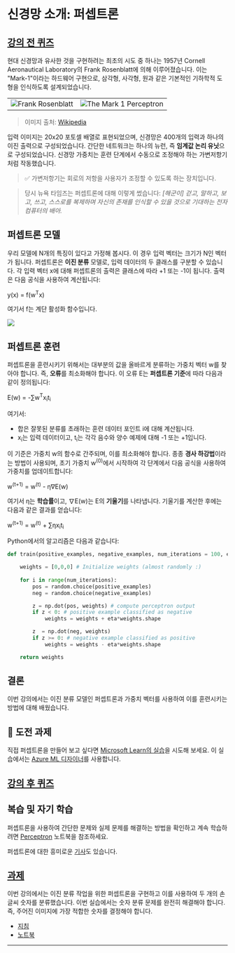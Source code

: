 <!--
CO_OP_TRANSLATOR_METADATA:
{
  "original_hash": "c34cbba802058b6fa267e1a294d4e510",
  "translation_date": "2025-09-23T13:22:57+00:00",
  "source_file": "lessons/3-NeuralNetworks/03-Perceptron/README.md",
  "language_code": "ko"
}
-->
# 신경망 소개: 퍼셉트론

## [강의 전 퀴즈](https://ff-quizzes.netlify.app/en/ai/quiz/5)

현대 신경망과 유사한 것을 구현하려는 최초의 시도 중 하나는 1957년 Cornell Aeronautical Laboratory의 Frank Rosenblatt에 의해 이루어졌습니다. 이는 "Mark-1"이라는 하드웨어 구현으로, 삼각형, 사각형, 원과 같은 기본적인 기하학적 도형을 인식하도록 설계되었습니다.

|      |      |
|--------------|-----------|
|<img src='images/Rosenblatt-wikipedia.jpg' alt='Frank Rosenblatt'/> | <img src='images/Mark_I_perceptron_wikipedia.jpg' alt='The Mark 1 Perceptron' />|

> 이미지 출처: [Wikipedia](https://en.wikipedia.org/wiki/Perceptron)

입력 이미지는 20x20 포토셀 배열로 표현되었으며, 신경망은 400개의 입력과 하나의 이진 출력으로 구성되었습니다. 간단한 네트워크는 하나의 뉴런, 즉 **임계값 논리 유닛**으로 구성되었습니다. 신경망 가중치는 훈련 단계에서 수동으로 조정해야 하는 가변저항기처럼 작동했습니다.

> ✅ 가변저항기는 회로의 저항을 사용자가 조정할 수 있도록 하는 장치입니다.

> 당시 뉴욕 타임즈는 퍼셉트론에 대해 이렇게 썼습니다: *[해군이] 걷고, 말하고, 보고, 쓰고, 스스로를 복제하며 자신의 존재를 인식할 수 있을 것으로 기대하는 전자 컴퓨터의 배아.*

## 퍼셉트론 모델

우리 모델에 N개의 특징이 있다고 가정해 봅시다. 이 경우 입력 벡터는 크기가 N인 벡터가 됩니다. 퍼셉트론은 **이진 분류** 모델로, 입력 데이터의 두 클래스를 구분할 수 있습니다. 각 입력 벡터 x에 대해 퍼셉트론의 출력은 클래스에 따라 +1 또는 -1이 됩니다. 출력은 다음 공식을 사용하여 계산됩니다:

y(x) = f(w<sup>T</sup>x)

여기서 f는 계단 활성화 함수입니다.

<!-- img src="http://www.sciweavers.org/tex2img.php?eq=f%28x%29%20%3D%20%5Cbegin%7Bcases%7D%0A%20%20%20%20%20%20%20%20%20%2B1%20%26%20x%20%5Cgeq%200%20%5C%5C%0A%20%20%20%20%20%20%20%20%20-1%20%26%20x%20%3C%200%0A%20%20%20%20%20%20%20%5Cend%7Bcases%7D%20%5C%5C%0A&bc=White&fc=Black&im=jpg&fs=12&ff=arev&edit=0" align="center" border="0" alt="f(x) = \begin{cases} +1 & x \geq 0 \\ -1 & x < 0 \end{cases} \\" width="154" height="50" / -->
<img src="images/activation-func.png"/>

## 퍼셉트론 훈련

퍼셉트론을 훈련시키기 위해서는 대부분의 값을 올바르게 분류하는 가중치 벡터 w를 찾아야 합니다. 즉, **오류**를 최소화해야 합니다. 이 오류 E는 **퍼셉트론 기준**에 따라 다음과 같이 정의됩니다:

E(w) = -&sum;w<sup>T</sup>x<sub>i</sub>t<sub>i</sub>

여기서:

* 합은 잘못된 분류를 초래하는 훈련 데이터 포인트 i에 대해 계산됩니다.
* x<sub>i</sub>는 입력 데이터이고, t<sub>i</sub>는 각각 음수와 양수 예제에 대해 -1 또는 +1입니다.

이 기준은 가중치 w의 함수로 간주되며, 이를 최소화해야 합니다. 종종 **경사 하강법**이라는 방법이 사용되며, 초기 가중치 w<sup>(0)</sup>에서 시작하여 각 단계에서 다음 공식을 사용하여 가중치를 업데이트합니다:

w<sup>(t+1)</sup> = w<sup>(t)</sup> - &eta;&nabla;E(w)

여기서 &eta;는 **학습률**이고, &nabla;E(w)는 E의 **기울기**를 나타냅니다. 기울기를 계산한 후에는 다음과 같은 결과를 얻습니다:

w<sup>(t+1)</sup> = w<sup>(t)</sup> + &sum;&eta;x<sub>i</sub>t<sub>i</sub>

Python에서의 알고리즘은 다음과 같습니다:

```python
def train(positive_examples, negative_examples, num_iterations = 100, eta = 1):

    weights = [0,0,0] # Initialize weights (almost randomly :)
        
    for i in range(num_iterations):
        pos = random.choice(positive_examples)
        neg = random.choice(negative_examples)

        z = np.dot(pos, weights) # compute perceptron output
        if z < 0: # positive example classified as negative
            weights = weights + eta*weights.shape

        z  = np.dot(neg, weights)
        if z >= 0: # negative example classified as positive
            weights = weights - eta*weights.shape

    return weights
```

## 결론

이번 강의에서는 이진 분류 모델인 퍼셉트론과 가중치 벡터를 사용하여 이를 훈련시키는 방법에 대해 배웠습니다.

## 🚀 도전 과제

직접 퍼셉트론을 만들어 보고 싶다면 [Microsoft Learn의 실습](https://docs.microsoft.com/en-us/azure/machine-learning/component-reference/two-class-averaged-perceptron?WT.mc_id=academic-77998-cacaste)을 시도해 보세요. 이 실습에서는 [Azure ML 디자이너](https://docs.microsoft.com/en-us/azure/machine-learning/concept-designer?WT.mc_id=academic-77998-cacaste)를 사용합니다.

## [강의 후 퀴즈](https://ff-quizzes.netlify.app/en/ai/quiz/6)

## 복습 및 자기 학습

퍼셉트론을 사용하여 간단한 문제와 실제 문제를 해결하는 방법을 확인하고 계속 학습하려면 [Perceptron](Perceptron.ipynb) 노트북을 참조하세요.

퍼셉트론에 대한 흥미로운 [기사](https://towardsdatascience.com/what-is-a-perceptron-basics-of-neural-networks-c4cfea20c590)도 있습니다.

## [과제](lab/README.md)

이번 강의에서는 이진 분류 작업을 위한 퍼셉트론을 구현하고 이를 사용하여 두 개의 손글씨 숫자를 분류했습니다. 이번 실습에서는 숫자 분류 문제를 완전히 해결해야 합니다. 즉, 주어진 이미지에 가장 적합한 숫자를 결정해야 합니다.

* [지침](lab/README.md)
* [노트북](lab/PerceptronMultiClass.ipynb)

---

